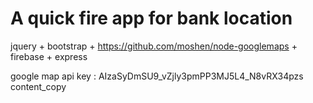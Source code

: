 # A quick fire app for bank location

jquery +
bootstrap +
https://github.com/moshen/node-googlemaps +
firebase +
express



google map api key : AIzaSyDmSU9_vZjly3pmPP3MJ5L4_N8vRX34pzs
content_copy

